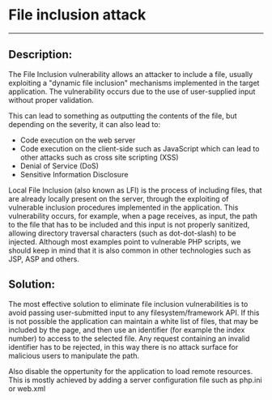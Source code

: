 # File inclusion attack
-------

## Description:

The File Inclusion vulnerability allows an attacker to include a file, usually exploiting
a "dynamic file inclusion" mechanisms implemented in the target application.
The vulnerability occurs due to the use of user-supplied input without proper validation.


This can lead to something as outputting the contents of the file, but depending on the
severity, it can also lead to:

* Code execution on the web server
* Code execution on the client-side such as JavaScript which can lead to other attacks
  such as cross site scripting (XSS)
* Denial of Service (DoS)
* Sensitive Information Disclosure


Local File Inclusion (also known as LFI) is the process of including files, that are
already locally present on the server, through the exploiting of vulnerable inclusion
procedures implemented in the application. This vulnerability occurs, for example, when a
page receives, as input, the path to the file that has to be included and this input is
not properly sanitized, allowing directory traversal characters (such as dot-dot-slash)
to be injected. Although most examples point to vulnerable PHP scripts, we should keep
in mind that it is also common in other technologies such as JSP, ASP and others.

## Solution:

The most effective solution to eliminate file inclusion vulnerabilities is to avoid
passing user-submitted input to any filesystem/framework API. If this is not possible
the application can maintain a white list of files, that may be included by the page, and
then use an identifier (for example the index number) to access to the selected file.
Any request containing an invalid identifier has to be rejected, in this way there is
no attack surface for malicious users to manipulate the path.

Also disable the oppertunity for the application to load remote resources. This is mostly achieved by adding a server configuration file such as php.ini or web.xml

